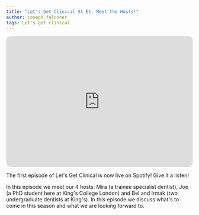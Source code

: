 ```yaml
---
title: "Let's Get Clinical S1 E1: Meet the Hosts!"
author: joseph.falconer
tags: Let's get clinical
---
```

<iframe style="border-radius:12px" src="https://open.spotify.com/embed/episode/2kop5uJEoKYHsFPbKOXHuC?utm_source=generator" width="100%" height="352" frameBorder="0" allowfullscreen="" allow="autoplay; clipboard-write; encrypted-media; fullscreen; picture-in-picture" loading="lazy"></iframe>

The first episode of Let's Get Clinical is now live on Spotify! Give it a listen!

In this episode we meet our 4 hosts: Mira (a trainee specialist dentist), Joe (a PhD student here at King's College London) and Bel and Irmak (two undergraduate dentists at King's). In this episode we discuss what's to come in this season and what we are looking forward to.
